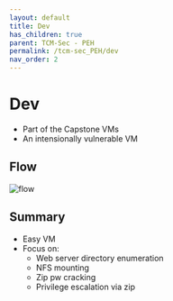 ```yaml
---
layout: default
title: Dev
has_children: true
parent: TCM-Sec - PEH
permalink: /tcm-sec_PEH/dev
nav_order: 2
---
```

<!-- markdownlint-disable MD022 -->
<!-- markdownlint-disable MD025 -->

# Dev

- Part of the Capstone VMs
- An intensionally vulnerable VM


## Flow 

![flow](../assets/TCM-Sec/Dev/flow.drawio.svg)

## Summary

- Easy VM 
- Focus on:
  - Web server directory enumeration
  - NFS mounting
  - Zip pw cracking
  - Privilege escalation via zip